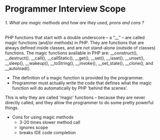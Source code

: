 # Programmer Interview Scope

###### 1. What are magic methods and how are they used, prons and cons ?

PHP functions that start with a double underscore – a “__” – are called magic functions (and/or methods) in PHP. They are functions that are always defined inside classes, and are not stand-alone (outside of classes) functions. The magic functions available in PHP are: __construct(), __destruct(), __call(), __callStatic(), __get(), __set(), __isset(), __unset(), __sleep(), __wakeup(), __toString(), __invoke(), __set_state(), __clone(), and __autoload().

* The definition of a magic function is provided by the programmer.
* Programmer must actually write the code that defines what the magic function will do automatically by PHP ‘behind the scenes’.

This is why they are called ‘magic’ functions – because they are never directly called, and they allow the programmer to do some pretty powerful things.

* Cons for using magic methods
	* 3-20 times slower method call
	* ignores scope
	* breaks IDE code completion
